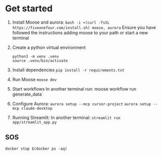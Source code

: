 # Get started

1. Install Moose and aurora:
   ```bash -i <(curl -fsSL https://fiveonefour.com/install.sh) moose, aurora```
   Ensure you have followed the instructions adding moose to your path or start a new terminal

2. Create a python virtual environment
   ```
   python3 -m venv .venv
   source .venv/bin/activate
   ```

3. Install dependencies
   `pip install -r requirements.txt`

4. Run Moose
   `moose dev`

5. Start workflows
   In another terminal run:
   moose workflow run generate_data`

6. Configure Aurora:
   `aurora setup --mcp cursor-project`
   `aurora setup --mcp claude-desktop`

7. Running Streamlit:
   In another terminal:
   `streamlit run app/streamlit_app.py`

## SOS

`docker stop $(docker ps -aq)`
